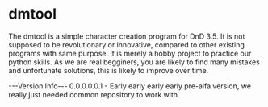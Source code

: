 # dmtool
The dmtool is a simple character creation program for DnD 3.5.
It is not supposed to be revolutionary or innovative, compared to other existing programs with same purpose. It is merely a hobby project to practice our python skills.
As we are real begginers, you are likely to find many mistakes and unfortunate solutions, this is likely to improve over time.

---Version Info---
0.0.0.0.0.1 - Early early early early pre-alfa version, we really just needed common repository to work with.
